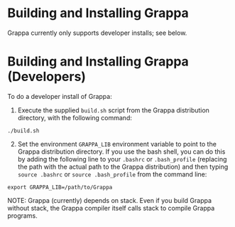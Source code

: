 
# Building and Installing Grappa

Grappa currently only supports developer installs; see below.


# Building and Installing Grappa (Developers)

To do a developer install of Grappa:

1. Execute the supplied `build.sh` script from the Grappa distribution
   directory, with the following command:

```
./build.sh
```

2. Set the environment `GRAPPA_LIB` environment variable to point to the Grappa
   distribution directory. If you use the bash shell, you can do this by adding
   the following line to your `.bashrc` or `.bash_profile` (replacing the path
   with the actual path to the Grappa distribution) and then typing `source
   .bashrc` or `source .bash_profile` from the command line:

```
export GRAPPA_LIB=/path/to/Grappa
```


NOTE: Grappa (currently) depends on stack. Even if you build Grappa without
stack, the Grappa compiler itself calls stack to compile Grappa programs.
